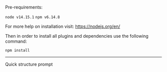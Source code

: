 Pre-requirements:

`node v14.15.1`
`npm v6.14.8`

For more help on installation visit:
https://nodejs.org/en/



Then in order to install all plugins and dependencies use the following command:

`npm install`

---

Quick structure prompt